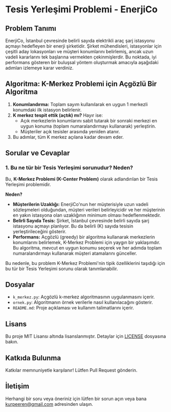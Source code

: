 # Tesis Yerleşimi Problemi - EnerjiCo

## Problem Tanımı

EnerjiCo, İstanbul çevresinde belirli sayıda elektrikli araç şarj istasyonu açmayı hedefleyen bir enerji şirketidir. Şirket mühendisleri, istasyonlar için çeşitli aday lokasyonları ve müşteri konumlarını belirlemiş, ancak uzun vadeli kararlarını tek başlarına vermekten çekinmişlerdir. Bu noktada, iyi performans gösteren bir buluşsal yöntem oluşturmak amacıyla aşağıdaki adımları izlemeye karar verdiniz.

## Algoritma: K-Merkez Problemi için Açgözlü Bir Algoritma

1. **Konumlandırma:** Toplam sayım kullanılarak en uygun 1 merkezli konumdaki ilk istasyon belirlenir.
2. **K merkez tespit ettik (açtık) mı?** Hayır ise:
   - Açık merkezlerin konumlarını sabit tutarak bir sonraki merkezi en uygun konuma (toplam numaralandırmayı kullanarak) yerleştirin.
   - Müşteriler açık tesisler arasında yeniden atanır.
3. Bu adımlar, tüm K merkez açılana kadar devam eder.

## Sorular ve Cevaplar

### 1. Bu ne tür bir Tesis Yerleşimi sorunudur? Neden?

Bu, **K-Merkez Problemi (K-Center Problem)** olarak adlandırılan bir Tesis Yerleşimi problemidir.

**Neden?**

- **Müşterilerin Uzaklığı:** EnerjiCo'nun her müşterisiyle uzun vadeli sözleşmeleri olduğundan, müşteri verileri belirleyicidir ve her müşterinin en yakın istasyona olan uzaklığının minimum olması hedeflenmektedir.
- **Belirli Sayıda Tesis:** Şirket, İstanbul çevresinde belirli sayıda şarj istasyonu açmayı planlıyor. Bu da belirli (K) sayıda tesisin yerleştirileceğini gösterir.
- **Performans:** Açgözlü (greedy) bir algoritma kullanarak merkezlerin konumlarını belirlemek, K-Merkez Problemi için yaygın bir yaklaşımdır. Bu algoritma, mevcut en uygun konumu seçerek ve her adımda toplam numaralandırmayı kullanarak müşteri atamalarını günceller.

Bu nedenle, bu problem K-Merkez Problemi'nin tipik özelliklerini taşıdığı için bu tür bir Tesis Yerleşimi sorunu olarak tanımlanabilir.


## Dosyalar

- `k_merkez.py`: Açgözlü k-merkez algoritmasının uygulanmasını içerir.
- `ornek.py`: Algoritmanın örnek verilerle nasıl kullanılacağını gösterir.
- `README.md`: Proje açıklaması ve kullanım talimatlarını içerir.

## Lisans

Bu proje MIT Lisansı altında lisanslanmıştır. Detaylar için [LICENSE](LICENSE) dosyasına bakın.

## Katkıda Bulunma

Katkılar memnuniyetle karşılanır! Lütfen Pull Request gönderin.

## İletişim

Herhangi bir soru veya öneriniz için lütfen bir sorun açın veya bana kurpeeren@gmail.com adresinden ulaşın.
